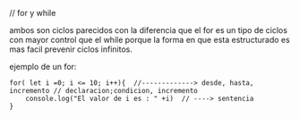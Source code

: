 // for y while

ambos son ciclos parecidos con la diferencia que  el for es un tipo de ciclos
con mayor control que el while porque la forma en que esta estructurado es mas facil
prevenir ciclos infinitos.

ejemplo de un for:
```Js
for( let i =0; i <= 10; i++){  //-------------> desde, hasta, incremento // declaracion;condicion, incremento
    console.log("El valor de i es : " +i)  // ----> sentencia
}